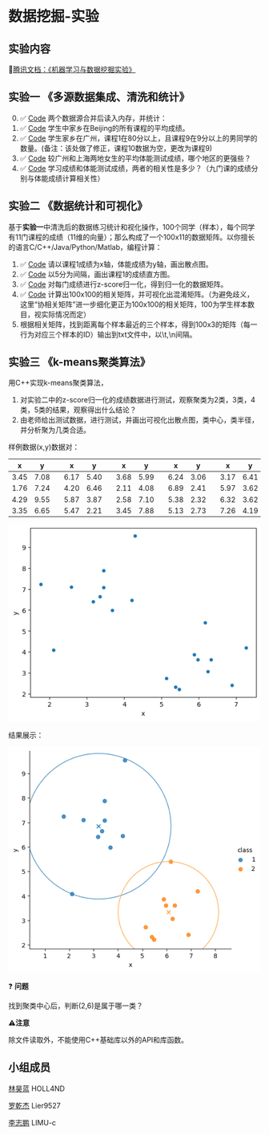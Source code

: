 # 数据挖掘-实验

## 实验内容

:link:[腾讯文档：《机器学习与数据挖掘实验》](https://docs.qq.com/doc/DWXlEWVVZcG5CYWla?groupUin=K2qmpgFfKdRSE7Mz%252FS%252F10A%253D%253D&ADUIN=757685965&ADSESSION=1605947424&ADTAG=CLIENT.QQ.5779_.0&ADPUBNO=27063&_t=1606006564903)

## 实验一 《多源数据集成、清洗和统计》


0.  :white_check_mark: [Code](https://github.com/HOLL4ND/DataMining-Experiment/blob/main/DataMining%20exp%2001/01-00%20mergeData.py) 两个数据源合并后读入内存，并统计：
1.  :white_check_mark: [Code](https://github.com/HOLL4ND/DataMining-Experiment/blob/main/DataMining%20exp%2001/qusetion.py) 学生中家乡在Beijing的所有课程的平均成绩。
2.  :white_check_mark: [Code](https://github.com/HOLL4ND/DataMining-Experiment/blob/main/DataMining%20exp%2001/01-02_04-question.py) 学生家乡在广州，课程1在80分以上，且课程9在9分以上的男同学的数量。(备注：该处做了修正，课程10数据为空，更改为课程9)
3.  :white_check_mark: [Code](https://github.com/HOLL4ND/DataMining-Experiment/blob/main/DataMining%20exp%2001/qusetion.py) 较广州和上海两地女生的平均体能测试成绩，哪个地区的更强些？
4.  :white_check_mark: [Code](https://github.com/HOLL4ND/DataMining-Experiment/blob/main/DataMining%20exp%2001/01-02_04-question.py) 学习成绩和体能测试成绩，两者的相关性是多少？（九门课的成绩分别与体能成绩计算相关性）




## 实验二 《数据统计和可视化》

基于**实验一**中清洗后的数据练习统计和视化操作，100个同学（样本），每个同学有11门课程的成绩（11维的向量）；那么构成了一个100x11的数据矩阵。以你擅长的语言C/C++/Java/Python/Matlab，编程计算：

1.  :white_check_mark: [Code](https://github.com/HOLL4ND/DataMining-Experiment/blob/main/DataMining%20exp%2002/02-01%20scatter%20graph.py) 请以课程1成绩为x轴，体能成绩为y轴，画出散点图。
2.  :white_check_mark: [Code](https://github.com/HOLL4ND/DataMining-Experiment/blob/main/DataMining%20exp%2002/02-02%20histogram%20graph.py) 以5分为间隔，画出课程1的成绩直方图。
3.  :white_check_mark: [Code](https://github.com/HOLL4ND/DataMining-Experiment/blob/main/DataMining%20exp%2002/02-03%20z-score.py) 对每门成绩进行z-score归一化，得到归一化的数据矩阵。
4.  :white_check_mark: [Code](https://github.com/HOLL4ND/DataMining-Experiment/blob/main/DataMining%20exp%2002/02-04%20Correlation%20Matrix.py) 计算出100x100的相关矩阵，并可视化出混淆矩阵。（为避免歧义，这里“协相关矩阵”进一步细化更正为100x100的相关矩阵，100为学生样本数目，视实际情况而定）
5. 根据相关矩阵，找到距离每个样本最近的三个样本，得到100x3的矩阵（每一行为对应三个样本的ID）输出到txt文件中，以\t,\n间隔。



## 实验三  《k-means聚类算法》

用C++实现k-means聚类算法，
1.  对实验二中的z-score归一化的成绩数据进行测试，观察聚类为2类，3类，4类，5类的结果，观察得出什么结论？
2.  由老师给出测试数据，进行测试，并画出可视化出散点图，类中心，类半径，并分析聚为几类合适。



样例数据(x,y)数据对：

| x    | y    |      | x    | y    |      | x    | y    |      | x    | y    |      | x    | y    |
| ---- | ---- | ---- | ---- | ---- | ---- | ---- | ---- | ---- | ---- | ---- | ---- | ---- | ---- |
| 3.45 | 7.08 |      | 6.17 | 5.40 |      | 3.68 | 5.99 |      | 6.24 | 3.06 |      | 3.17 | 6.41 |
| 1.76 | 7.24 |      | 4.20 | 6.46 |      | 2.11 | 4.08 |      | 6.89 | 2.41 |      | 5.97 | 3.62 |
| 4.29 | 9.55 |      | 5.87 | 3.87 |      | 2.58 | 7.10 |      | 5.38 | 2.32 |      | 6.32 | 3.62 |
| 3.35 | 6.65 |      | 5.47 | 2.21 |      | 3.45 | 7.88 |      | 5.13 | 2.73 |      | 7.26 | 4.19 |

![](https://github.com/HOLL4ND/DataMining-Experiment/blob/main/DataMining%20exp%2003/example_x_y.png)

结果展示：

![](https://github.com/HOLL4ND/DataMining-Experiment/blob/main/DataMining%20exp%2003/result.png)

:question:  **问题**  

找到聚类中心后，判断(2,6)是属于哪一类？



:warning:**注意**

除文件读取外，不能使用C++基础库以外的API和库函数。



## 小组成员

[林昊蓝](https://github.com/HOLL4ND)	HOLL4ND

[罗乾杰](https://github.com/Lier9527) Lier9527

[李志鹏](https://github.com/LIMU-c) LIMU-c

